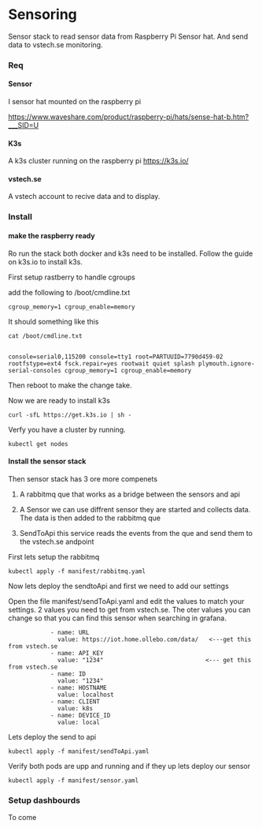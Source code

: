 # Sensoring
Sensor stack to read sensor data from Raspberry Pi Sensor hat.
And send data to vstech.se monitoring.


### Req
#### Sensor
I sensor hat mounted on the raspberry pi 

https://www.waveshare.com/product/raspberry-pi/hats/sense-hat-b.htm?___SID=U

#### K3s 
A k3s cluster running on the raspberry pi
https://k3s.io/


#### vstech.se
A vstech account to recive data and to display.



### Install

#### make the raspberry ready
Ro run the stack both docker and k3s need to be installed. Follow the guide on k3s.io to install k3s.

First setup rastberry to handle cgroups

add the following to /boot/cmdline.txt

```
cgroup_memory=1 cgroup_enable=memory
```

It should something like this

```
cat /boot/cmdline.txt 


console=serial0,115200 console=tty1 root=PARTUUID=7790d459-02 rootfstype=ext4 fsck.repair=yes rootwait quiet splash plymouth.ignore-serial-consoles cgroup_memory=1 cgroup_enable=memory
```
Then reboot to make the change take.

Now we are ready to install k3s 

```
curl -sfL https://get.k3s.io | sh -
```

Verfy you have a cluster by running.


```
kubectl get nodes
```


#### Install the sensor stack
Then sensor stack has 3 ore more compenets

1. A rabbitmq que that works as a bridge between the sensors and api

2. A Sensor we can use diffrent sensor they are started and collects data. The data is then added to the rabbitmq que

3. SendToApi this service reads the events from the que and send them to the vstech.se andpoint





First lets setup the rabbitmq
```
kubectl apply -f manifest/rabbitmq.yaml
```


Now lets deploy the sendtoApi  and first we need to add our settings 

Open the file manifest/sendToApi.yaml and edit the values to match your settings.
2 values you need to get from vstech.se. The oter values you can change so that you can find this sensor when searching in grafana.


```
            - name: URL
              value: https://iot.home.ollebo.com/data/   <---get this from vstech.se
            - name: API_KEY
              value: "1234"                             <--- get this from vstech.se
            - name: ID
              value: "1234"
            - name: HOSTNAME
              value: localhost
            - name: CLIENT
              value: k8s
            - name: DEVICE_ID
              value: local
```

Lets deploy the send to api 
```
kubectl apply -f manifest/sendToApi.yaml
```


Verify both pods are upp and running and if they up lets deploy our sensor


```
kubectl apply -f manifest/sensor.yaml
```


### Setup dashbourds 
To come
